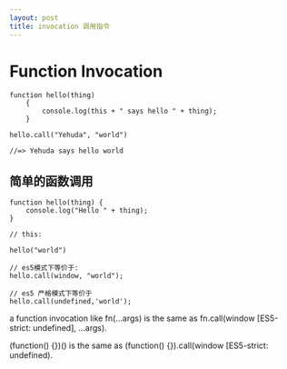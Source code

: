 ```yaml
---
layout: post
title: invocation 调用指令
---
```


<h1>Function Invocation</h1>

    function hello(thing) 
        { 
            console.log(this + " says hello " + thing);
        }
    
    hello.call("Yehuda", "world") 
    
    //=> Yehuda says hello world  


<h2>简单的函数调用</h2>

    function hello(thing) {  
        console.log("Hello " + thing);
    }

    // this:
    
    hello("world")

    // es5模式下等价于:
    hello.call(window, "world");  

    // es5 严格模式下等价于
    hello.call(undefined,'world');


a function invocation like fn(...args) is the same as fn.call(window [ES5-strict: undefined], ...args).

(function() {})() is the same as (function() {}).call(window [ES5-strict: undefined).
